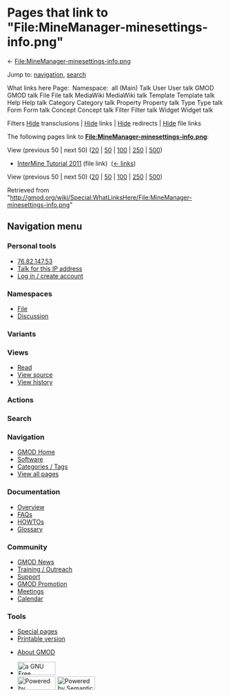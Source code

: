 <div id="mw-page-base" class="noprint">

</div>

<div id="mw-head-base" class="noprint">

</div>

<div id="content" class="mw-body" role="main">

<span id="top"></span>

<div id="mw-js-message" style="display:none;">

</div>



# <span dir="auto">Pages that link to "File:MineManager-minesettings-info.png"</span>

<div id="bodyContent">

<div id="contentSub">

←
[File:MineManager-minesettings-info.png](/wiki/File:MineManager-minesettings-info.png "File:MineManager-minesettings-info.png")

</div>

<div id="jump-to-nav" class="mw-jump">

Jump to: [navigation](#mw-navigation), [search](#p-search)

</div>

<div id="mw-content-text">

What links here Page:  Namespace:  all (Main) Talk User User talk GMOD
GMOD talk File File talk MediaWiki MediaWiki talk Template Template talk
Help Help talk Category Category talk Property Property talk Type Type
talk Form Form talk Concept Concept talk Filter Filter talk Widget
Widget talk

Filters
[Hide](/mediawiki/index.php?title=Special:WhatLinksHere/File:MineManager-minesettings-info.png&hidetrans=1 "Special:WhatLinksHere/File:MineManager-minesettings-info.png")
transclusions \|
[Hide](/mediawiki/index.php?title=Special:WhatLinksHere/File:MineManager-minesettings-info.png&hidelinks=1 "Special:WhatLinksHere/File:MineManager-minesettings-info.png")
links \|
[Hide](/mediawiki/index.php?title=Special:WhatLinksHere/File:MineManager-minesettings-info.png&hideredirs=1 "Special:WhatLinksHere/File:MineManager-minesettings-info.png")
redirects \|
[Hide](/mediawiki/index.php?title=Special:WhatLinksHere/File:MineManager-minesettings-info.png&hideimages=1 "Special:WhatLinksHere/File:MineManager-minesettings-info.png")
file links

The following pages link to
**[File:MineManager-minesettings-info.png](/wiki/File:MineManager-minesettings-info.png "File:MineManager-minesettings-info.png")**:

View (previous 50 \| next 50)
([20](/mediawiki/index.php?title=Special:WhatLinksHere/File:MineManager-minesettings-info.png&limit=20 "Special:WhatLinksHere/File:MineManager-minesettings-info.png")
\|
[50](/mediawiki/index.php?title=Special:WhatLinksHere/File:MineManager-minesettings-info.png&limit=50 "Special:WhatLinksHere/File:MineManager-minesettings-info.png")
\|
[100](/mediawiki/index.php?title=Special:WhatLinksHere/File:MineManager-minesettings-info.png&limit=100 "Special:WhatLinksHere/File:MineManager-minesettings-info.png")
\|
[250](/mediawiki/index.php?title=Special:WhatLinksHere/File:MineManager-minesettings-info.png&limit=250 "Special:WhatLinksHere/File:MineManager-minesettings-info.png")
\|
[500](/mediawiki/index.php?title=Special:WhatLinksHere/File:MineManager-minesettings-info.png&limit=500 "Special:WhatLinksHere/File:MineManager-minesettings-info.png"))

- [InterMine Tutorial
  2011](/wiki/InterMine_Tutorial_2011 "InterMine Tutorial 2011") (file
  link) ‎ <span class="mw-whatlinkshere-tools">([←
  links](/mediawiki/index.php?title=Special:WhatLinksHere&target=InterMine+Tutorial+2011 "Special:WhatLinksHere"))</span>

View (previous 50 \| next 50)
([20](/mediawiki/index.php?title=Special:WhatLinksHere/File:MineManager-minesettings-info.png&limit=20 "Special:WhatLinksHere/File:MineManager-minesettings-info.png")
\|
[50](/mediawiki/index.php?title=Special:WhatLinksHere/File:MineManager-minesettings-info.png&limit=50 "Special:WhatLinksHere/File:MineManager-minesettings-info.png")
\|
[100](/mediawiki/index.php?title=Special:WhatLinksHere/File:MineManager-minesettings-info.png&limit=100 "Special:WhatLinksHere/File:MineManager-minesettings-info.png")
\|
[250](/mediawiki/index.php?title=Special:WhatLinksHere/File:MineManager-minesettings-info.png&limit=250 "Special:WhatLinksHere/File:MineManager-minesettings-info.png")
\|
[500](/mediawiki/index.php?title=Special:WhatLinksHere/File:MineManager-minesettings-info.png&limit=500 "Special:WhatLinksHere/File:MineManager-minesettings-info.png"))

</div>

<div class="printfooter">

Retrieved from
"<http://gmod.org/wiki/Special:WhatLinksHere/File:MineManager-minesettings-info.png>"

</div>

<div id="catlinks" class="catlinks catlinks-allhidden">

</div>

<div class="visualClear">

</div>

</div>

</div>

<div id="mw-navigation">

## Navigation menu

<div id="mw-head">

<div id="p-personal" role="navigation"
aria-labelledby="p-personal-label">

### Personal tools

- <span id="pt-anonuserpage"><a href="/wiki/User:76.82.147.53" class="new" accesskey="."
  title="The user page for the IP address you are editing as [.]">76.82.147.53</a></span>
- <span id="pt-anontalk"><a href="/wiki/User_talk:76.82.147.53" class="new" accesskey="n"
  title="Discussion about edits from this IP address [n]">Talk for this IP
  address</a></span>
- <span id="pt-login"><a
  href="/mediawiki/index.php?title=Special:UserLogin&amp;returnto=Special%3AWhatLinksHere%2FFile%3AMineManager-minesettings-info.png"
  accesskey="o"
  title="You are encouraged to log in; however, it is not mandatory [o]">Log
  in / create account</a></span>

</div>

<div id="left-navigation">

<div id="p-namespaces" class="vectorTabs" role="navigation"
aria-labelledby="p-namespaces-label">

### Namespaces

- <span id="ca-nstab-image"><a href="/wiki/File:MineManager-minesettings-info.png" accesskey="c"
  title="View the file page [c]">File</a></span>
- <span id="ca-talk"><a
  href="/mediawiki/index.php?title=File_talk:MineManager-minesettings-info.png&amp;action=edit&amp;redlink=1"
  accesskey="t"
  title="Discussion about the content page [t]">Discussion</a></span>

</div>

<div id="p-variants" class="vectorMenu emptyPortlet" role="navigation"
aria-labelledby="p-variants-label">

### 

### Variants[](#)

<div class="menu">

</div>

</div>

</div>

<div id="right-navigation">

<div id="p-views" class="vectorTabs" role="navigation"
aria-labelledby="p-views-label">

### Views

- <span id="ca-view">[Read](/wiki/File:MineManager-minesettings-info.png)</span>
- <span id="ca-viewsource"><a
  href="/mediawiki/index.php?title=File:MineManager-minesettings-info.png&amp;action=edit"
  accesskey="e" title="This page is protected.
  You can view its source [e]">View source</a></span>
- <span id="ca-history"><a
  href="/mediawiki/index.php?title=File:MineManager-minesettings-info.png&amp;action=history"
  accesskey="h" title="Past revisions of this page [h]">View history</a></span>

</div>

<div id="p-cactions" class="vectorMenu emptyPortlet" role="navigation"
aria-labelledby="p-cactions-label">

### Actions[](#)

<div class="menu">

</div>

</div>

<div id="p-search" role="search">

### Search

<div id="simpleSearch">

</div>

</div>

</div>

</div>

<div id="mw-panel">

<div id="p-logo" role="banner">

<a href="/wiki/Main_Page"
style="background-image: url(http://gmod.org/images/GMOD-cogs.png);"
title="Visit the main page"></a>

</div>

<div id="p-Navigation" class="portal" role="navigation"
aria-labelledby="p-Navigation-label">

### Navigation

<div class="body">

- <span id="n-GMOD-Home">[GMOD Home](/wiki/Main_Page)</span>
- <span id="n-Software">[Software](/wiki/GMOD_Components)</span>
- <span id="n-Categories-.2F-Tags">[Categories /
  Tags](/wiki/Categories)</span>
- <span id="n-View-all-pages">[View all
  pages](/wiki/Special:AllPages)</span>

</div>

</div>

<div id="p-Documentation" class="portal" role="navigation"
aria-labelledby="p-Documentation-label">

### Documentation

<div class="body">

- <span id="n-Overview">[Overview](/wiki/Overview)</span>
- <span id="n-FAQs">[FAQs](/wiki/Category:FAQ)</span>
- <span id="n-HOWTOs">[HOWTOs](/wiki/Category:HOWTO)</span>
- <span id="n-Glossary">[Glossary](/wiki/Glossary)</span>

</div>

</div>

<div id="p-Community" class="portal" role="navigation"
aria-labelledby="p-Community-label">

### Community

<div class="body">

- <span id="n-GMOD-News">[GMOD News](/wiki/GMOD_News)</span>
- <span id="n-Training-.2F-Outreach">[Training /
  Outreach](/wiki/Training_and_Outreach)</span>
- <span id="n-Support">[Support](/wiki/Support)</span>
- <span id="n-GMOD-Promotion">[GMOD
  Promotion](/wiki/GMOD_Promotion)</span>
- <span id="n-Meetings">[Meetings](/wiki/Meetings)</span>
- <span id="n-Calendar">[Calendar](/wiki/Calendar)</span>

</div>

</div>

<div id="p-tb" class="portal" role="navigation"
aria-labelledby="p-tb-label">

### Tools

<div class="body">

- <span id="t-specialpages"><a href="/wiki/Special:SpecialPages" accesskey="q"
  title="A list of all special pages [q]">Special pages</a></span>
- <span id="t-print"><a
  href="/mediawiki/index.php?title=Special:WhatLinksHere/File:MineManager-minesettings-info.png&amp;printable=yes"
  rel="alternate" accesskey="p"
  title="Printable version of this page [p]">Printable version</a></span>

</div>

</div>

</div>

</div>

<div id="footer" role="contentinfo">

- <span id="footer-places-about">[About
  GMOD](/wiki/GMOD:About "GMOD:About")</span>

<!-- -->

- <span id="footer-copyrightico">[<img src="http://www.gnu.org/graphics/gfdl-logo-small.png" width="88"
  height="31" alt="a GNU Free Documentation License" />](http://www.gnu.org/licenses/fdl-1.3.html)</span>
- <span id="footer-poweredbyico">[<img src="/mediawiki/skins/common/images/poweredby_mediawiki_88x31.png"
  width="88" height="31" alt="Powered by MediaWiki" />](//www.mediawiki.org/)
  [<img
  src="/mediawiki/extensions/SemanticMediaWiki/includes/../resources/images/smw_button.png"
  width="88" height="31" alt="Powered by Semantic MediaWiki" />](https://www.semantic-mediawiki.org/wiki/Semantic_MediaWiki)</span>

<div style="clear:both">

</div>

</div>
